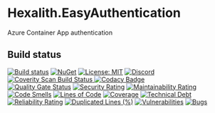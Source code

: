 # Hexalith.EasyAuthentication
Azure Container App authentication

## Build status

[![Build status](https://github.com/Hexalith/Hexalith.EasyAuthentication/actions/workflows/hexalith_build.yml/badge.svg)](https://github.com/Hexalith/Hexalith.EasyAuthentication/actions)
[![NuGet](https://img.shields.io/nuget/v/Hexalith.EasyAuthentication.Server.svg)](https://www.nuget.org/packages/Hexalith.EasyAuthentication.Server)
[![License: MIT](https://img.shields.io/github/license/hexalith/hexalith.EasyAuthentication)](https://github.com/hexalith/hexalith.EasyAuthentication/blob/main/LICENSE)
[![Discord](https://img.shields.io/discord/1063152441819942922?label=Discord&logo=discord&logoColor=white&color=d82679)](https://discordapp.com/channels/1102166958918610994/1102166958918610997)
<br/>
<a href="https://scan.coverity.com/projects/hexalith-hexalith-EasyAuthentication">
  <img alt="Coverity Scan Build Status"
       src="https://scan.coverity.com/projects/30308/badge.svg"/>
</a>
[![Codacy Badge](https://app.codacy.com/project/badge/Grade/9f3644b4447a401189fcbd10738dd964)](https://app.codacy.com/gh/Hexalith/Hexalith.EasyAuthentication/dashboard?utm_source=gh&utm_medium=referral&utm_content=&utm_campaign=Badge_grade)
<br/>
[![Quality Gate Status](https://sonarcloud.io/api/project_badges/measure?project=Hexalith_Hexalith.EasyAuthentication&metric=alert_status)](https://sonarcloud.io/summary/new_code?id=Hexalith_Hexalith.EasyAuthentication)
[![Security Rating](https://sonarcloud.io/api/project_badges/measure?project=Hexalith_Hexalith.EasyAuthentication&metric=security_rating)](https://sonarcloud.io/summary/new_code?id=Hexalith_Hexalith.EasyAuthentication)
[![Maintainability Rating](https://sonarcloud.io/api/project_badges/measure?project=Hexalith_Hexalith.EasyAuthentication&metric=sqale_rating)](https://sonarcloud.io/summary/new_code?id=Hexalith_Hexalith.EasyAuthentication)
[![Code Smells](https://sonarcloud.io/api/project_badges/measure?project=Hexalith_Hexalith.EasyAuthentication&metric=code_smells)](https://sonarcloud.io/summary/new_code?id=Hexalith_Hexalith.EasyAuthentication)
[![Lines of Code](https://sonarcloud.io/api/project_badges/measure?project=Hexalith_Hexalith.EasyAuthentication&metric=ncloc)](https://sonarcloud.io/summary/new_code?id=Hexalith_Hexalith.EasyAuthentication)
[![Coverage](https://sonarcloud.io/api/project_badges/measure?project=Hexalith_Hexalith.EasyAuthentication&metric=coverage)](https://sonarcloud.io/summary/new_code?id=Hexalith_Hexalith.EasyAuthentication)
[![Technical Debt](https://sonarcloud.io/api/project_badges/measure?project=Hexalith_Hexalith.EasyAuthentication&metric=sqale_index)](https://sonarcloud.io/summary/new_code?id=Hexalith_Hexalith.EasyAuthentication)
[![Reliability Rating](https://sonarcloud.io/api/project_badges/measure?project=Hexalith_Hexalith.EasyAuthentication&metric=reliability_rating)](https://sonarcloud.io/summary/new_code?id=Hexalith_Hexalith.EasyAuthentication)
[![Duplicated Lines (%)](https://sonarcloud.io/api/project_badges/measure?project=Hexalith_Hexalith.EasyAuthentication&metric=duplicated_lines_density)](https://sonarcloud.io/summary/new_code?id=Hexalith_Hexalith.EasyAuthentication)
[![Vulnerabilities](https://sonarcloud.io/api/project_badges/measure?project=Hexalith_Hexalith.EasyAuthentication&metric=vulnerabilities)](https://sonarcloud.io/summary/new_code?id=Hexalith_Hexalith.EasyAuthentication)
[![Bugs](https://sonarcloud.io/api/project_badges/measure?project=Hexalith_Hexalith.EasyAuthentication&metric=bugs)](https://sonarcloud.io/summary/new_code?id=Hexalith_Hexalith.EasyAuthentication)
